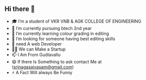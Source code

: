 ## Hi there 👋

- 🎓 I’m a student of VKR VNB & AGK COLLEGE OF ENGINEERING 
- 🔭 I’m currently pursuing btech 2nd year 
- 🌱 I’m currently learning colour grading in editing 
- 🤔 I’m looking for someone having best editing skills 
- 💬 need A web Developer 
- ✌🏻 We can Make a Startup 
- 📫 I Am From Gudlavallu 
- 😄 If there Is Something to ask contact Me at (srinagasaivasam@gmail.com)
- ⚡ A Fact Will always Be Funny 
